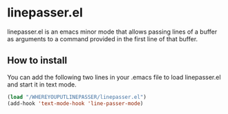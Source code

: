 # linepasser.el
linepasser.el is an emacs minor mode that allows passing lines of a buffer as arguments to a command provided in the first line of that buffer.


## How to install

You can add the following two lines in your .emacs file to load linepasser.el and start it in text mode.

```lsp
(load "/WHEREYOUPUTLINEPASSER/linepasser.el")
(add-hook 'text-mode-hook 'line-passer-mode)
```

